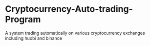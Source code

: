 # Cryptocurrency-Auto-trading-Program
A system trading automatically on various cryptocurrency exchanges including huobi and binance

